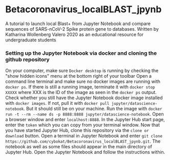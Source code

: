 # Betacoronavirus_localBLAST_jpynb
A tutorial to launch local Blast+ from Jupyter Notebook and compare sequences of SARS-nCoV-2 Spike protein gene to databases. 
Written by Katharina Wollenberg Valero 2020 as an educational resource for undergraduate students

### Setting up the Jupyter Notebook via docker and cloning the github repository
On your computer, make sure `Docker desktop` is running by checking the "show hidden icons" menu at the bottom right of your toolbar
Open a command line terminal and make sure no docker images are running with `docker ps`. If there is still a running image, terminate it with `docker stop XXXXX` where XXX is the ID of the image as seen in the `docker ps` output.   
Check whether you still have the Jupyter Notebook docker image installed with `docker images`. If not, pull it with `docker pull jupyter/datascience-notebook`. But it should still be on your machine. 
Run the image with `docker run -t --rm --name ds -p 8888:8888 jupyter/datascience-notebook`.
Open a browser window and enter `localhost:8888`. In the Jupyter Hub start page, enter the `token` which you can copy from your terminal window. 
Now that you have started Jupyter Hub, clone this repository via the `clone or download` button. Open a terminal in Jupyter Notebook and enter `git clone https://github.com/cybokat/Betacoronavirus_localBLAST_jpynb.git`. The notebook as well as some files should appear in the main directory of Jupyter Hub. Open the Jupyter Notebook and follow the instructions within. 
